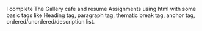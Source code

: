 I complete The Gallery cafe and resume Assignments using html with some basic tags like Heading tag, paragraph tag, thematic break tag, anchor tag, ordered/unordered/description list.
